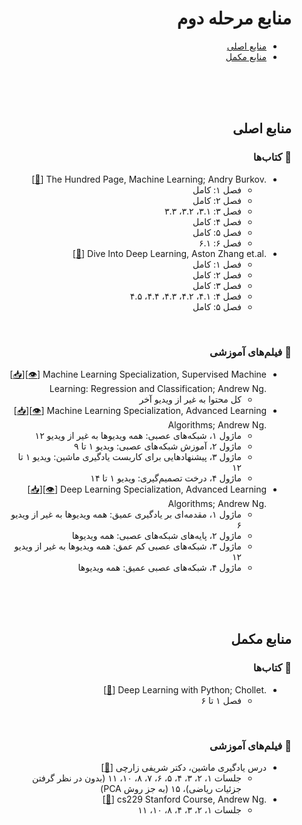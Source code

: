 <div dir="rtl">

# منابع مرحله دوم

- [منایع اصلی](#منابع-اصلی)
- [منابع مکمل](#منابع-مکمل)

<br><br><br>

## منابع اصلی

### :open_book: کتاب‌ها


<ul dir="rtl">
    <li> <div dir="ltr"> [<a href="https://www.rasa-ai.com/wp-content/uploads/2022/02/2019BurkovTheHundred-pageMachineLearning.pdf">🔗</a>] The Hundred Page, Machine Learning; Andry Burkov. </div>
        <ul dir="rtl"> 
            <li> فصل ۱: کامل </li>
            <li> فصل ۲: کامل </li>
            <li> فصل ۳: ۳.۱، ۳.۲، ۳.۳ </li>
            <li> فصل ۴: کامل </li>
            <li> فصل ۵: کامل </li>
            <li> فصل ۶: ۶.۱ </li>
        </ul> 
    </li>
    <li> <div dir="ltr"> [<a href="https://d2l.ai/index.html">🔗</a>] Dive Into Deep Learning, Aston Zhang et.al.  </div>
        <ul dir="rtl">
            <li> فصل ۱: کامل </li>
            <li> فصل ۲: کامل </li>
            <li> فصل ۳: کامل </li>
            <li> فصل ۴: ۴.۱، ۴.۲، ۴.۳، ۴.۴، ۴.۵ </li>
            <li> فصل ۵: کامل </li>
        </ul>
    </li>
</ul>
<br>

### 🎥 فیلم‌های آموزشی

<ul dir="rtl">
    <li> <div dir="ltr"> [<a href="https://downloadly.ir/elearning/video-tutorials/coursera-machine-learning/">📥</a>][<a href="https://www.coursera.org/learn/machine-learning?specialization=machine-learning-introduction">👁</a>] Machine Learning Specialization, Supervised Machine Learning: Regression and Classification; Andrew Ng. </div>
        <ul dir="rtl">
            <li> کل محتوا به غیر از ویدیو آخر </li>
        </ul>
    </li>
    <li> <div dir="ltr"> [<a href="https://downloadly.ir/elearning/video-tutorials/coursera-machine-learning/">📥</a>][<a href="https://www.coursera.org/learn/advanced-learning-algorithms?specialization=machine-learning-introduction">👁</a>] Machine Learning Specialization, Advanced Learning Algorithms; Andrew Ng. </div>
        <ul dir="rtl">
            <li> ماژول ۱، شبکه‌های عصبی: همه ویدیوها به غیر از ویدیو ۱۲ </li>
            <li> ماژول ۲، آموزش شبکه‌های عصبی: ویدیو ۱ تا ۹ </li>
            <li> ماژول ۳، پیشنهادهایی برای کاربست یادگیری ماشین: ویدیو ۱ تا ۱۲ </li>
            <li> ماژول ۴، درخت تصمیم‌گیری: ویدیو ۱ تا ۱۴ </li>
        </ul>
    </li>
    <li> <div dir="ltr"> [<a href="https://downloadly.ir/elearning/video-tutorials/neural-networks-and-deep-learning/">📥</a>][<a href="https://www.coursera.org/learn/neural-networks-deep-learning?specialization=deep-learning">👁</a>] Deep Learning Specialization, Advanced Learning Algorithms; Andrew Ng. </div>
        <ul dir="rtl">
            <li> ماژول ۱، مقدمه‌ای بر یادگیری عمیق: همه ویدیوها به غیر از ویدیو ۶ </li>
            <li> ماژول ۲، پایه‌های شبکه‌های عصبی: همه ویدیوها </li>
            <li> ماژول ۳، شبکه‌های عصبی کم عمق: همه ویدیوها به غیر از ویدیو ۱۲ </li>
            <li> ماژول ۴، شبکه‌های عصبی عمیق: همه ویدیوها </li>
        </ul>
    </li>
</ul>

<br><br><br>

## منابع مکمل

### :open_book: کتاب‌ها

<ul dir="rtl">
    <li> <div dir="ltr">[<a href="https://sourestdeeds.github.io/pdf/Deep%20Learning%20with%20Python.pdf">🔗</a>] Deep Learning with Python; Chollet. </div>
        <ul dir="rtl">
            <li> فصل ۱ تا ۶ </li>
        </ul>
    </li>
</ul>
<br>

### 🎥 فیلم‌های آموزشی

<ul dir="rtl">
    <li> درس یادگیری ماشین، دکتر شریفی زارچی [<a href="https://www.sharifml.ir/videos/">🔗</a>] 
        <ul dir="rtl">
            <li> جلسات ۱، ۲، ۳، ۴، ۵، ۶، ۷، ۸، ۱۰، ۱۱ (بدون در نظر گرفتن جزئیات ریاضی)، ۱۵ (به جز روش PCA) </li>
        </ul>
    </li>
    <li> <div dir="ltr"> [<a href="https://www.youtube.com/playlist?list=PLoROMvodv4rMiGQp3WXShtMGgzqpfVfbU">🔗</a>] cs229 Stanford Course, Andrew Ng. </div>
        <ul dir="rtl">
            <li> جلسات ۱، ۲، ۳، ۴، ۸، ۱۰، ۱۱ </li>
        </ul>
    </li> 
</ul>

</div>

